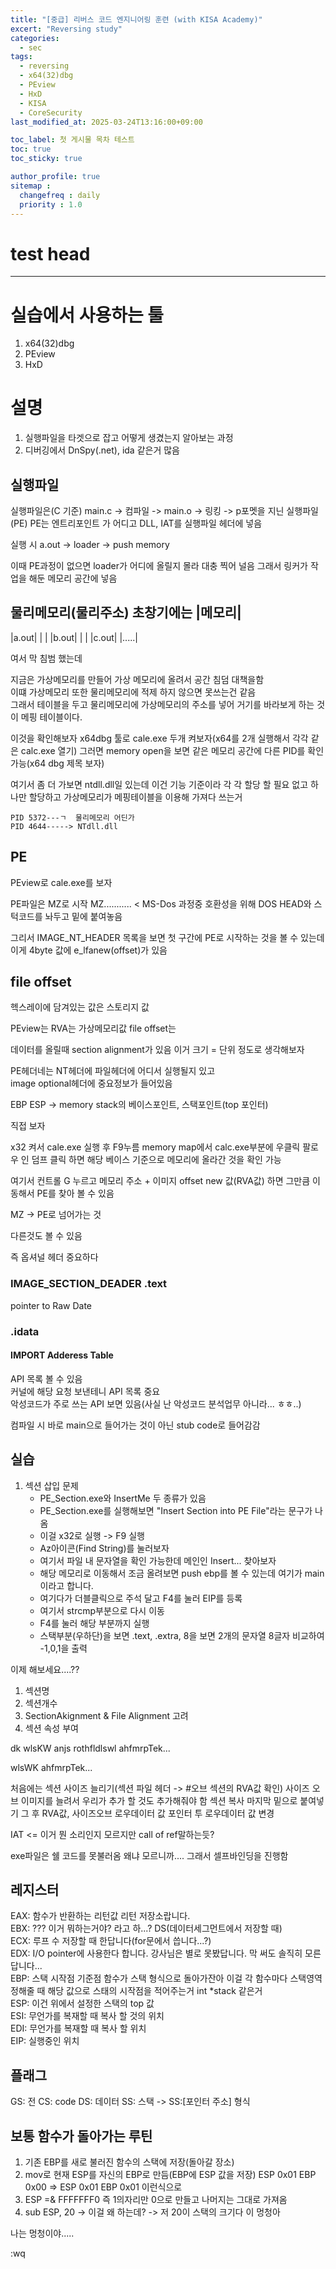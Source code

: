 ```yaml
---
title: "[중급] 리버스 코드 엔지니어링 훈련 (with KISA Academy)"
excert: "Reversing study"
categories:
  - sec
tags:
  - reversing
  - x64(32)dbg
  - PEview
  - HxD
  - KISA
  - CoreSecurity
last_modified_at: 2025-03-24T13:16:00+09:00

toc_label: 첫 게시물 목차 테스트
toc: true
toc_sticky: true

author_profile: true
sitemap :
  changefreq : daily
  priority : 1.0
---
```


# test head
--------------

# 실습에서 사용하는 툴

1. x64(32)dbg
1. PEview
1. HxD

# 설명

1. 실행파일을 타겟으로 잡고 어떻게 생겼는지 알아보는 과정
1. 디버깅에서 DnSpy(.net), ida 같은거 많음 

## 실행파일
실행파일은(C 기준)
main.c -> 컴파일 -> main.o -> 링킹 -> p포멧을 지닌 실행파일(PE) 
PE는 엔트리포인트 가 어디고 DLL, IAT를 실행파일 헤더에 넣음

실행 시
a.out -> loader -> push memory

이때 PE과정이 없으면 loader가 어디에 올릴지 몰라 대충 찍어 널음 그래서 링커가 작업을 해둔 메모리 공간에 넣음

물리메모리(물리주소)
초창기에는 
|메모리|
-------
|a.out|
|     |
|b.out|
|     |
|c.out|
|.....|

여서 막 침범 했는데

지금은 가상메모리를 만들어 가상 메모리에 올려서 공간 침덤 대책을함  
이떄 가상메모리 또한 물리메모리에 적제 하지 않으면 못쓰는건 같음  
그래서 테이블을 두고 물리메모리에 가상메모리의 주소를 넣어 거기를 바라보게 하는 것이 메핑 테이블이다.

이것을 확인해보자
x64dbg 툴로 cale.exe 두개 켜보자(x64를 2개 실행해서 각각 같은 calc.exe 열기)
그러면 memory open을 보면 같은 메모리 공간에 다른 PID를 확인가능(x64 dbg 제목 보자)

여기서 좀 더 가보면 ntdll.dll일 있는데 이건 기능 기준이라 각 각 할당 할 필요 없고 하나만 할당하고 가상메모리가 메핑테이블을 이용해 가져다 쓰는거

```
PID 5372---ㄱ  물리메모리 어딘가  
PID 4644-----> NTdll.dll
```

## PE

PEview로 cale.exe를 보자

PE파일은 MZ로 시작
MZ........... < MS-Dos 과정중 호환성을 위해 DOS HEAD와 스턱코드를 놔두고 밑에 붙여놓음

그리서 IMAGE_NT_HEADER 목록을 보면 첫 구간에 PE로 시작하는 것을 볼 수 있는데 이게
4byte 값에 e_lfanew(offset)가 있음

## file offset

헥스레이에 담겨있는 값은 스토리지 값

PEview는 RVA는 가상메모리값 file offset는 

데이터를 올릴때 section alignment가 있음 이거 크기 = 단위 정도로 생각해보자

PE헤더네는 NT헤더에 파일헤더에 어디서 실행될지 있고  
image optional헤더에 중요정보가 들어있음

EBP ESP -> memory stack의 베이스포인트, 스택포인트(top 포인터)

직접 보자

x32 켜서 cale.exe 실행 후 F9누름
memory map에서 calc.exe부분에 우클릭 팔로우 인 덤프 클릭 하면 해당 베이스 기준으로 메모리에 올라간 것을 확인 가능

여기서 컨트롤 G 누르고 메모리 주소 + 이미지 offset new 값(RVA값) 하면 그만큼 이동해서 PE를 찾아 볼 수 있음

MZ -> PE로 넘어가는 것

다른것도 볼 수 있음

즉 옵셔널 헤더 중요하다

### IMAGE_SECTION_DEADER .text

pointer to Raw Date 

### .idata
#### IMPORT Adderess Table

API 목록 볼 수 있음  
커널에 해당 요청 보낸테니 API 목록 중요  
악성코드가 주로 쓰는 API 보면 있음(사실 난 악성코드 분석업무 아니라... ㅎㅎ..)

컴파일 시 바로 main으로 들어가는 것이 아닌 stub code로 들어감감

## 실습

1. 섹션 삽입 문제
    - PE_Section.exe와 InsertMe 두 종류가 있음
    - PE_Section.exe를 실행해보면 "Insert Section into PE File"라는 문구가 나옴
    - 이걸 x32로 실행 -> F9 실행
    - Az아이콘(Find String)를 눌러보자
    - 여기서 파일 내 문자열을 확인 가능한데 메인인 Insert... 찾아보자
    - 해당 메모리로 이동해서 조금 올려보면 push ebp를 볼 수 있는데 여기가 main이라고 합니다.
    - 여기다가 더블클릭으로 주석 달고 F4를 눌러 EIP를 등록
    - 여기서 strcmp부분으로 다시 이동
    - F4를 눌러 해당 부분까지 실행
    - 스택부분(우하단)을 보면 .text, .extra, 8을 보면 2개의 문자열 8글자 비교하여 -1,0,1을 출력

이제 해보세요....??

1. 섹션명
1. 섹션개수
1. SectionAkignment & File Alignment 고려
1. 섹션 속성 부여

dk wlsKW anjs rothfldlswl ahfmrpTek...

wlsWK ahfmrpTek...

처음에는 섹션 사이즈 늘리기(섹션 파일 헤더 -> #오브 섹션의 RVA값 확인)
사이즈 오브 이미지를 늘려서 우리가 추가 할 것도 추가해줘야 함
섹션 복사
마지막 밑으로 붙여넣기
그 후 RVA값, 사이즈오브 로우데이터 값 포인터 투 로우데이터 값 변경

IAT <= 이거 뭔 소리인지 모르지만 call of ref말하는듯?

exe파일은 쉘 코드를 못불러옴 왜냐 모르니까....
그래서 셀프바인딩을 진행함

## 레지스터
EAX: 함수가 반환하는 리턴값 리턴 저장소랍니다.  
EBX: ??? 이거 뭐하는거야? 라고 하...? DS(데이터세그먼트에서 저장할 때)  
ECX: 루프 수 저장할 때 한답니다(for문에서 씁니다...?)  
EDX: I/O pointer에 사용한다 합니다. 강사님은 별로 못봤답니다. 막 써도 솔직히 모른답니다...  
EBP: 스택 시작점 기준점 함수가 스택 형식으로 돌아가잔아 이걸 각 함수마다 스택영역 정해줄 때 해당 값으로 스태의 시작점을 적어주는거 int *stack 같은거  
ESP: 이건 위에서 설정한 스택의 top 값  
ESI: 무언가를 복재할 때 복사 할 것의 위치  
EDI: 무언가를 복재할 때 복사 할 위치  
EIP: 실행중인 위치  

## 플래그
GS: 전
CS: code
DS: 데이터
SS: 스택 -> SS:[포인터 주소] 형식

## 보통 함수가 돌아가는 루틴
1. 기존 EBP를 새로 불러진 함수의 스택에 저장(돌아갈 장소)
1. mov로 현재 ESP를 자신의 EBP로 만듬(EBP에 ESP 값을 저장) ESP 0x01 EBP 0x00 => ESP 0x01 EBP 0x01 이런식으로
1. ESP =& FFFFFFF0 즉 1의자리만 0으로 만들고 나머지는 그대로 가져옴
1. sub ESP, 20 -> 이걸 왜 하는데? -> 저 20이 스택의 크기다 이 멍청아

나는 멍청이야.....

:wq